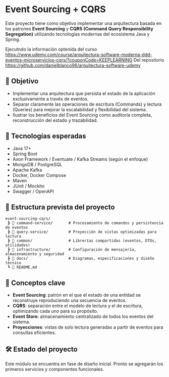 # Event Sourcing + CQRS

Este proyecto tiene como objetivo implementar una arquitectura basada en los patrones **Event Sourcing** y **CQRS (Command Query Responsibility Segregation)** utilizando tecnologías modernas del ecosistema Java y Spring.

Ejecutndo la información optenida del curso https://www.udemy.com/course/arquitectura-software-moderna-ddd-eventos-microservicios-cqrs/?couponCode=KEEPLEARNING
Del repositorio https://github.com/danielblanco96/arquitectura-software-udemy

## 🎯 Objetivo

- Implementar una arquitectura que persista el estado de la aplicación exclusivamente a través de eventos.
- Separar claramente las operaciones de escritura (Commands) y lectura (Queries) para mejorar la escalabilidad y flexibilidad del sistema.
- Ilustrar los beneficios del Event Sourcing como auditoría completa, reconstrucción del estado y trazabilidad.

## 🧱 Tecnologías esperadas

- Java 17+
- Spring Boot
- Axon Framework / Eventuate / Kafka Streams (según el enfoque)
- MongoDB / PostgreSQL
- Apache Kafka
- Docker, Docker Compose
- Maven
- JUnit / Mockito
- Swagger / OpenAPI

## 📂 Estructura prevista del proyecto

```
event-sourcing-cqrs/
 ┣ 📁 command-service/       # Procesamiento de comandos y persistencia de eventos
 ┣ 📁 query-service/         # Proyección de vistas optimizadas para lectura
 ┣ 📁 common/                # Librerías compartidas (eventos, DTOs, utilidades)
 ┣ 📁 infrastructure/        # Configuración de mensajería, almacenamiento y seguridad
 ┣ 📁 docs/                  # Diagramas, especificaciones y diseño técnico
 ┗ 📄 README.md
```

## 🧠 Conceptos clave

- **Event Sourcing**: patrón en el que el estado de una entidad se reconstruye reproduciendo una secuencia de eventos.
- **CQRS**: separación entre el modelo de lectura y el de escritura, optimizando cada uno para su propósito.
- **Event Store**: almacenamiento centralizado de todos los eventos del sistema.
- **Proyecciones**: vistas de solo lectura generadas a partir de eventos para consultas eficientes.

## 🛠️ Estado del proyecto

Este módulo se encuentra en fase de diseño inicial. Pronto se agregarán los primeros servicios y componentes funcionales.